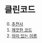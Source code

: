 # 클린코드
0. [추천사](./00_%EC%B6%94%EC%B2%9C%EC%82%AC.md)
1. [깨끗한 코드](./01_%EA%B9%A8%EB%81%97%ED%95%9C%20%EC%BD%94%EB%93%9C.md)
2. [의미 있는 이름](./02_%EC%9D%98%EB%AF%B8%20%EC%9E%88%EB%8A%94%20%EC%9D%B4%EB%A6%84.md)